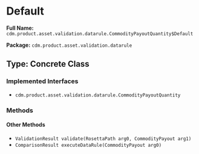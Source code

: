 # Default

**Full Name:** `cdm.product.asset.validation.datarule.CommodityPayoutQuantity$Default`

**Package:** `cdm.product.asset.validation.datarule`

## Type: Concrete Class

### Implemented Interfaces

- `cdm.product.asset.validation.datarule.CommodityPayoutQuantity`

### Methods

#### Other Methods

- `ValidationResult validate(RosettaPath arg0, CommodityPayout arg1)`
- `ComparisonResult executeDataRule(CommodityPayout arg0)`


